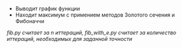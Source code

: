 * Выводит график функции
* Находит максимум с примением методов Золотого сечения и Фибоначчи

*fib.py считает за n иттераций, fib_with_e.py считает за количество иттераций, необходимых для заданной точности*